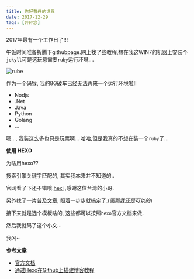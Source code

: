 ```yaml
---
title: 你好曹丹的世界
date: 2017-12-29
tags: [碎碎念]
---
```

2017年最有一个工作日了!!!

午饭时间准备折腾下githubpage.网上找了些教程,想在我这WIN7的机器上安装个`jekyll`可是这玩意需要`ruby`运行环境....

![rube](images/ruby-rube.jpg "post-cover")

作为一个码猴, 我的8G破车已经无法再来一个运行环境啦!!
- Nodjs
- .Net
- Java
- Python
- Golang
- ...

嗯..., 我装这么多也只是玩票啊...
哈哈,但是我真的不想在装一个`ruby`了...

**使用 HEXO**

为啥用hexo??

搜索引擎关键字匹配的, 其实我本来并不知道的..

官网看了下还不错哦 [hexi](https://hexi.io) ,感谢这位台湾的小哥.

另外找了一片[普及文章](https://www.jianshu.com/p/858ecf233db9), 照着一步步就搞定了.(*画瓢我还是可以的*)

接下来就是选个模板啥的, 这些都可以按照`hexo`官方文档来做.

然后我就码了这个小文...

我闪~

**参考文章**
- [官方文档](https://hexo.io/zh-cn/docs/)
- [通过Hexo在Github上搭建博客教程](https://www.jianshu.com/p/858ecf233db9)